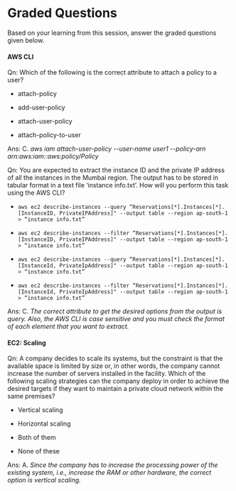 # Graded Questions

Based on your learning from this session, answer the graded questions given below.

#### AWS CLI

Qn: Which of the following is the correct attribute to attach a policy to a user?

- attach-policy

- add-user-policy

- attach-user-policy

- attach-policy-to-user

Ans: C. *aws iam attach-user-policy --user-name user1 --policy-arn arn:aws:iam::aws:policy/Policy*

Qn: You are expected to extract the instance ID and the private IP address of all the instances in the Mumbai region. The output has to be stored in tabular format in a text file ‘instance info.txt’. How will you perform this task using the AWS CLI?

- `aws ec2 describe-instances --query “Reservations[*].Instances[*].[InstanceID, PrivateIPAddress]" --output table --region ap-south-1 > “instance info.txt”`

- `aws ec2 describe-instances --filter “Reservations[*].Instances[*].[InstanceID, PrivateIPAddress]" --output table --region ap-south-1 > “instance info.txt”`

- `aws ec2 describe-instances --query “Reservations[*].Instances[*].[InstanceId, PrivateIpAddress]" --output table --region ap-south-1 > “instance info.txt”`

- `aws ec2 describe-instances --filter “Reservations[*].Instances[*].[InstanceId, PrivateIpAddress]" --output table --region ap-south-1 > “instance info.txt”`

Ans: C. *The correct attribute to get the desired options from the output is query. Also, the AWS CLI is case sensitive and you must check the format of each element that you want to extract.*

#### EC2: Scaling

Qn: A company decides to scale its systems, but the constraint is that the available space is limited by size or, in other words, the company cannot increase the number of servers installed in the facility. Which of the following scaling strategies can the company deploy in order to achieve the desired targets if they want to maintain a private cloud network within the same premises?

- Vertical scaling

- Horizontal scaling

- Both of them

- None of these

Ans: A. *Since the company has to increase the processing power of the existing system, i.e., increase the RAM or other hardware, the correct option is vertical scaling.*